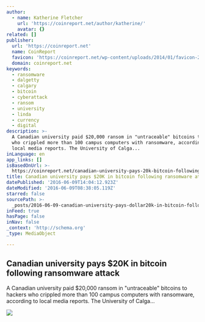 ```yaml
---
author:
  - name: Katherine Fletcher
    url: 'https://coinreport.net/author/katherine/'
    avatar: {}
related: []
publisher:
  url: 'https://coinreport.net'
  name: CoinReport
  favicon: 'https://coinreport.net/wp-content/uploads/2014/01/favicon-2.ico'
  domain: coinreport.net
keywords:
  - ransomware
  - dalgetty
  - calgary
  - bitcoin
  - cyberattack
  - ransom
  - university
  - linda
  - currency
  - digital
description: >-
  A Canadian university paid $20,000 ransom in "untraceable" bitcoins to hackers
  who crippled more than 100 campus computers with ransomware, according to
  local media reports. The University of Calga...
inLanguage: en
app_links: []
isBasedOnUrl: >-
  https://coinreport.net/canadian-university-pays-20k-bitcoin-following-ransomware-attack/
title: Canadian university pays $20K in bitcoin following ransomware attack
datePublished: '2016-06-09T14:04:12.923Z'
dateModified: '2016-06-09T08:38:05.119Z'
starred: false
sourcePath: >-
  _posts/2016-06-09-canadian-university-pays-dollar20k-in-bitcoin-following-ransomwar.md
inFeed: true
hasPage: false
inNav: false
_context: 'http://schema.org'
_type: MediaObject

---
```

<article style=""><h1>Canadian university pays $20K in bitcoin following ransomware attack</h1><p>A Canadian university paid $20,000 ransom in "untraceable" bitcoins to hackers who crippled more than 100 campus computers with ransomware, according to local media reports. The University of Calga...</p><img src="https://coinreport.net/wp-content/uploads/2016/06/University-of-Calgary-Information-and-Communications-Technology-Building-150x150.jpg" /></article>